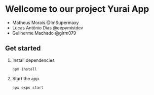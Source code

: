 # Wellcome to our project Yurai App

- Matheus Morais @ImSupermaxy
- Lucas Antônio Dias @eepymistdev
- Guilherme Machado @glrm079

## Get started

1. Install dependencies

   ```bash
   npm install
   ```

2. Start the app

   ```bash
   npx expo start
   ```
